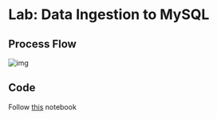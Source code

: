 # Lab: Data Ingestion to MySQL

## Process Flow

![img](https://user-images.githubusercontent.com/62965911/216753403-e333853c-83e4-4633-9fe5-f6db04988d18.svg)

## Code

Follow [this](https://nbviewer.org/github/datalaker/data-engineering-bootcamp/blob/main/02-storage/databases/lab-mysql-data-ingestion/01-sa-ingest-data-mysql.ipynb) notebook
